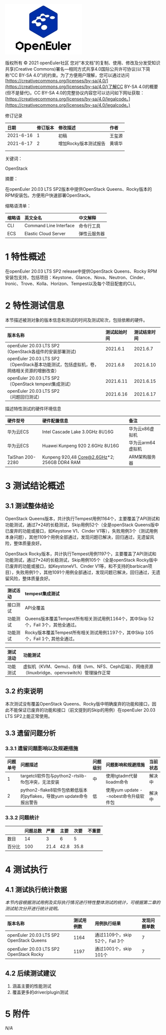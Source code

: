 ![openEuler ico](../img/openEuler.png)

版权所有 © 2021  openEuler社区
 您对“本文档”的复制、使用、修改及分发受知识共享(Creative Commons)署名—相同方式共享4.0国际公共许可协议(以下简称“CC BY-SA 4.0”)的约束。为了方便用户理解，您可以通过访问[https://creativecommons.org/licenses/by-sa/4.0/](https://creativecommons.org/licenses/by-sa/4.0/)了解CC BY-SA 4.0的概要 (但不是替代)。CC BY-SA 4.0的完整协议内容您可以访问如下网址获取：[https://creativecommons.org/licenses/by-sa/4.0/legalcode。](https://creativecommons.org/licenses/by-sa/4.0/legalcode。)

修订记录

|日期|修订版本|修改描述|作者|
|:----|:----|:----|:----|
|2021-6-16|1|初稿|王玺源|
|2021-6-17|2|增加Rocky版本测试报告|黄填华|
|    |    |    |    |
|    |    |    |    |

关键词：

OpenStack

摘要：

在openEuler 20.03 LTS SP2版本中提供OpenStack Queens、Rocky版本的RPM安装包。方便用户快速部署OpenStack。

缩略语清单：

|缩略语|英文全名|中文解释|
|:----|:----|:----|
|CLI|Command Line Interface|命令行工具|
|ECS|Elastic Cloud Server|弹性云服务器|

# 1 特性概述

在openEuler 20.03 LTS SP2 release中提供OpenStack Queens、Rocky RPM安装包支持，包括项目：Keystone、Glance、Nova、Neutron、Cinder、Ironic、Trove、Kolla、Horizon、Tempest以及每个项目配套的CLI。

# 2 特性测试信息

本节描述被测对象的版本信息和测试的时间及测试轮次，包括依赖的硬件。

|版本名称|测试起始时间|测试结束时间|
|:----|:----|:----|
|openEuler 20.03 LTS SP2<br> (OpenStack各组件的安装部署测试)|2021.6.1|2021.6.7|
|openEuler 20.03 LTS SP2<br>（OpenStack基本功能测试，包括虚拟机，卷，网络相关资源的增删改查）|2021.6.8|2021.6.10|
|openEuler 20.03 LTS SP2<br>（OpenStack tempest集成测试）|2021.6.11|2021.6.15|
|openEuler 20.03 LTS SP2<br>（问题回归测试）|2021.6.16|2021.6.17|

描述特性测试的硬件环境信息

|硬件型号|硬件配置信息|备注|
|:----|:----|:----|
|华为云ECS|Intel Cascade Lake 3.0GHz 8U16G|华为云x86虚拟机|
|华为云ECS|Huawei Kunpeng 920 2.6GHz 8U16G|华为云arm64虚拟机|
|TaiShan 200-2280|Kunpeng 920,48 Core@2.6GHz*2; 256GB DDR4 RAM|ARM架构服务器|

# 3 测试结论概述

## 3.1 测试整体结论

OpenStack Queens版本，共计执行Tempest用例1164个，主要覆盖了API测试和功能测试，通过7*24的长稳测试，Skip用例52个（全是openStack Queens版中已废弃的功能或接口，如Keystone V1、Cinder V1等），失败用例3个（测试用例本身问题），其他1109个用例全部通过，发现问题已解决，回归通过，无遗留风险，整体质量良好。

OpenStack Rocky版本，共计执行Tempest用例1197个，主要覆盖了API测试和功能测试，通过7*24的长稳测试，Skip用例105个（全是openStack Rocky版中已废弃的功能或接口，如KeystoneV1、Cinder V1等，和不支持的barbican项目），失败用例1个，其他1091个用例全部通过，发现问题已解决，回归通过，无遗留风险，整体质量良好。

|测试活动|tempest集成测试|
|:----|:----|
|接口测试|API全覆盖|
|功能测试|Queens版本覆盖Tempest所有相关测试用例1164个，其中Skip 52个，Fail 3个，其他全通过。|
|功能测试|Rocky版本覆盖Tempest所有相关测试用例1197个，其中Skip 105个，Fail 1个, 其他全通过。|

|测试活动|功能测试|
|:----|:----|
|功能测试|虚拟机（KVM、Qemu)、存储（lvm、NFS、Ceph后端）、网络资源（linuxbridge、openvswitch）管理操作正常|

## 3.2   约束说明

本次测试没有覆盖OpenStack Queens、Rocky版中明确废弃的功能和接口，因此不能保证已废弃的功能和接口（前文提到的Skip的用例）在openEuler 20.03 LTS SP2上能正常使用。

## 3.3   遗留问题分析

### 3.3.1 遗留问题影响以及规避措施

|问题单号|问题描述|问题级别|问题影响和规避措施|当前状态|
|:----|:----|:----|:----|:----|
|1|targetcli软件包与python2-rtslib-fb包冲突，无法安装|中|使用tgtadm代替lioadm命令|解决中|
|2|python2-flake8软件包依赖低版本的pyflakes，导致yum update命令报出警告|低|使用yum update --nobest命令升级软件包|解决中|

### 3.3.2 问题统计

|    |问题总数|严重|主要|次要|不重要|
|:----|:----|:----|:----|:----|:----|
|数目|14|3|6|5|    |
|百分比|100|21.4|42.8|35.8|    |

# 4 测试执行

## 4.1 测试执行统计数据

*本节内容根据测试用例及实际执行情况进行特性整体测试的统计，可根据第二章的测试轮次分开进行统计说明。*

|版本名称|测试用例数|用例执行结果|发现问题单数|
|:----|:----|:----|:----|
|openEuler 20.03 LTS SP2 OpenStack Queens|1164|通过1109个，skip 52个，Fail 3个|7|
|openEuler 20.03 LTS SP2 OpenStack Rocky|1197|通过1001个，skip 101个|7|

## 4.2 后续测试建议

1. 涵盖主要的性能测试
2. 覆盖更多的driver/plugin测试

# 5 附件

*N/A*
